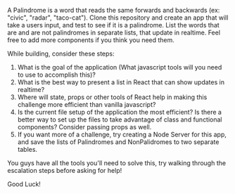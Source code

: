 A Palindrome is a word that reads the same forwards and backwards (ex: "civic", "radar", "taco-cat"). 
Clone this repository and create an app that will take a users input, and test to see if it is a palindrome. List the words that are and 
are not palindromes in separate lists, that update in realtime. 
Feel free to add more components if you think you need them. 

While building, consider these steps:
1) What is the goal of the application (What javascript tools will you need to use to accomplish this)?
2) What is the best way to present a list in React that can show updates in realtime?
3) Where will state, props or other tools of React help in making this challenge more efficient than vanilla javascript?
4) Is the current file setup of the application the most efficient? Is there a better way to set up the files to take advantage of class
   and functional components? Consider passing props as well. 
5) If you want more of a challenge, try creating a Node Server for this app, and save the lists of Palindromes and NonPalidromes to two separate tables. 

You guys have all the tools you'll need to solve this, try walking through the escalation steps before asking for help!

Good Luck!
